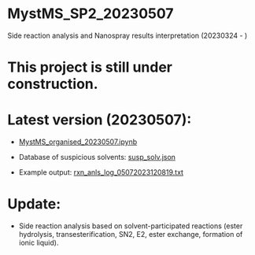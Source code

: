 # MystMS_SP2_20230507
Side reaction analysis and Nanospray results interpretation (20230324 - )

# This project is still under construction.

# Latest version (20230507):

- [MystMS_organised_20230507.ipynb](https://github.com/xueannafang/MystMS_SP2_20230506/blob/main/MystMS_organised_20230507.ipynb)

- Database of suspicious solvents: [susp_solv.json](https://github.com/xueannafang/MystMS_SP2_20230506/blob/main/susp_solv.json)

- Example output: [rxn_anls_log_05072023120819.txt](https://github.com/xueannafang/MystMS_SP2_20230506/blob/main/rxn_anls_log_05072023120819.txt)

# Update:

- Side reaction analysis based on solvent-participated reactions (ester hydrolysis, transesterification, SN2, E2, ester exchange, formation of ionic liquid).